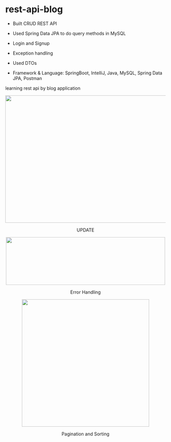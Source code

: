 # rest-api-blog

- Built CRUD REST API

- Used Spring Data JPA to do query methods in MySQL

- Login and Signup

- Exception handling

- Used DTOs

- Framework & Language: SpringBoot, IntelliJ, Java, MySQL, Spring Data JPA, Postman


learning rest api by blog application

<div align=center><img src="https://user-images.githubusercontent.com/33627638/201330843-3343b08a-16a7-475f-bf5e-3481aa856865.png" width="600" height="400" /></div>
<p align="center">UPDATE</p>

<div align=center><img src="https://user-images.githubusercontent.com/33627638/201330878-48147ec3-90f5-476f-9b16-4cab5af97e73.png" width="500" height="150" /></div>
<p align="center">Error Handling </p>

<div align=center><img src="https://user-images.githubusercontent.com/33627638/201524108-82380eca-03ce-4ec2-8187-4118654a11a0.png" width="400" height="400" /></div>
<p align="center">Pagination and Sorting</p>
